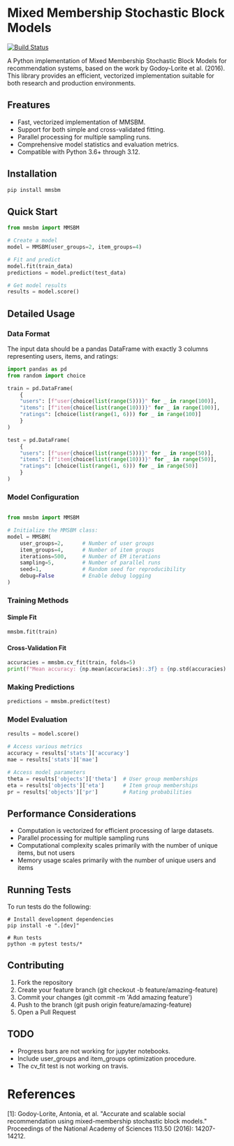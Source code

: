 # Mixed Membership Stochastic Block Models

[![Build Status](https://travis-ci.com/eudald-seeslab/mmsbm.svg?token=FgqRjRbiBxssKd9AcHMK&branch=main)](https://travis-ci.com/eudald-seeslab/mmsbm)

A Python implementation of Mixed Membership Stochastic Block Models for recommendation systems, based on the work by Godoy-Lorite et al. (2016). This library provides an efficient, vectorized implementation suitable for both research and production environments.

## Freatures

- Fast, vectorized implementation of MMSBM.
- Support for both simple and cross-validated fitting.
- Parallel processing for multiple sampling runs.
- Comprehensive model statistics and evaluation metrics.
- Compatible with Python 3.6+ through 3.12.

## Installation

```bash
pip install mmsbm
```

## Quick Start

```python
from mmsbm import MMSBM

# Create a model
model = MMSBM(user_groups=2, item_groups=4)

# Fit and predict
model.fit(train_data)
predictions = model.predict(test_data)

# Get model results
results = model.score()
```
## Detailed Usage

### Data Format

The input data should be a pandas DataFrame with exactly 3 columns representing users, items, and ratings:

```python
import pandas as pd
from random import choice

train = pd.DataFrame(
    {
    "users": [f"user{choice(list(range(5)))}" for _ in range(100)],
    "items": [f"item{choice(list(range(10)))}" for _ in range(100)],
    "ratings": [choice(list(range(1, 6))) for _ in range(100)]
    }
)

test = pd.DataFrame(
    {
    "users": [f"user{choice(list(range(5)))}" for _ in range(50)],
    "items": [f"item{choice(list(range(10)))}" for _ in range(50)],
    "ratings": [choice(list(range(1, 6))) for _ in range(50)]
    }
)

```

### Model Configuration

```python

from mmsbm import MMSBM

# Initialize the MMSBM class:
model = MMSBM(
    user_groups=2,      # Number of user groups
    item_groups=4,      # Number of item groups
    iterations=500,     # Number of EM iterations
    sampling=5,         # Number of parallel runs
    seed=1,             # Random seed for reproducibility
    debug=False         # Enable debug logging
)
```

### Training Methods

#### Simple Fit

```python
mmsbm.fit(train)
```

#### Cross-Validation Fit

```python
accuracies = mmsbm.cv_fit(train, folds=5)
print(f"Mean accuracy: {np.mean(accuracies):.3f} ± {np.std(accuracies):.3f}")
```

### Making Predictions

```python
predictions = mmsbm.predict(test)
```

### Model Evaluation

```python
results = model.score()

# Access various metrics
accuracy = results['stats']['accuracy']
mae = results['stats']['mae']

# Access model parameters
theta = results['objects']['theta']  # User group memberships
eta = results['objects']['eta']      # Item group memberships
pr = results['objects']['pr']        # Rating probabilities
```

## Performance Considerations

- Computation is vectorized for efficient processing of large datasets.
- Parallel processing for multiple sampling runs
- Computational complexity scales primarily with the number of unique items, but not users
- Memory usage scales primarily with the number of unique users and items

## Running Tests

To run tests do the following:

```
# Install development dependencies
pip install -e ".[dev]"

# Run tests
python -m pytest tests/*
```

## Contributing

1. Fork the repository
2. Create your feature branch (git checkout -b feature/amazing-feature)
3. Commit your changes (git commit -m 'Add amazing feature')
4. Push to the branch (git push origin feature/amazing-feature)
5. Open a Pull Request

## TODO

- Progress bars are not working for jupyter notebooks.
- Include user_groups and item_groups optimization procedure.
- The cv_fit test is not working on travis.


# References
[1]: Godoy-Lorite, Antonia, et al. "Accurate and scalable social recommendation 
using mixed-membership stochastic block models." Proceedings of the National 
Academy of Sciences 113.50 (2016): 14207-14212.
